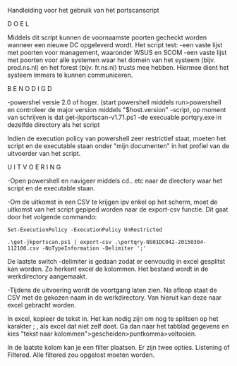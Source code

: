 Handleiding voor het gebruik van het portscanscript


D O E L

Middels dit script kunnen de voornaamste poorten gecheckt worden wanneer een nieuwe DC opgeleverd wordt. Het script test:
-een vaste lijst met poorten voor management, waaronder WSUS en SCOM
-een vaste lijst met poorten voor alle systemen waar het domein van het systeem (bijv. prod.ns.nl) en het forest (bijv. fr.ns.nl) trusts mee hebben. Hiermee dient het systeem immers te kunnen communiceren.


B E N O D I G D

-powershel versie 2.0 of hoger. (start powershell middels run>powershell en controleer de major version middels "$host.version"
-script, op moment van schrijven is dat get-jkportscan-v1.71.ps1
-de execuable portqry.exe in dezelfde directory als het script

Indien de execution policy van powershell zeer restrictief staat, moeten het script en de executable staan onder "mijn documenten" in het profiel van de uitvoerder van het script.


U I T V O E R I N G

-Open powershell en navigeer middels cd.. etc naar de directory waar het script en de executable staan.

-Om de uitkomst in een CSV te krijgen ipv enkel op het scherm, moet de uitkomst van het script gepiped worden naar de export-csv functie. Dit gaat door het volgende commando:
	
	Set-ExecutionPolicy -ExecutionPolicy UnRestricted

	.\get-jkportscan.ps1 | export-csv .\portqry-NS01DC042-20150304-112100.csv -NoTypeInformation -Delimiter ';'

De laatste switch -delimiter is gedaan zodat er eenvoudig in excel gesplitst kan worden. Zo herkent excel de kolommen. Het bestand wordt in de werkdirectory aangemaakt.

-Tijdens de uitvoering wordt de voortgang laten zien. Na afloop staat de CSV met de gekozen naam in de werkdirectory. Van hieruit kan deze naar excel gebracht worden.

In excel, kopieer de tekst in. Het kan nodig zijn om nog te splitsen op het karakter ; , als excel dat niet zelf doet. Ga dan naar het tabblad gegevens en kies "tekst naar kolommen">gescheiden>puntkomma>voltooien.

In de laatste kolom kan je een filter plaatsen. Er zijn twee opties. Listening of Filtered. Alle filtered zou opgelost moeten worden.
